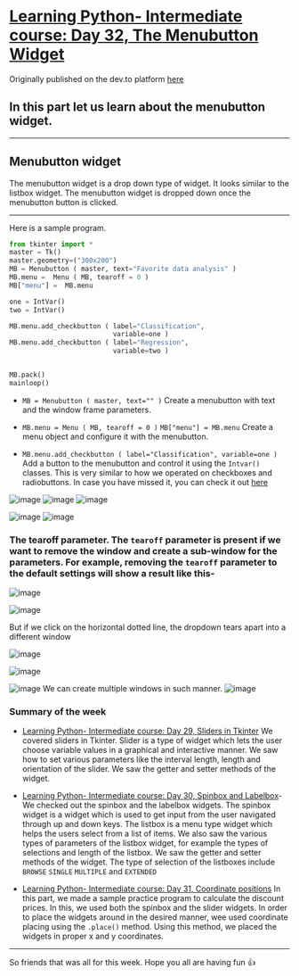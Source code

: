 # [Learning Python- Intermediate course: Day 32, The Menubutton Widget](https://dev.to/aatmaj/learning-python-intermediate-course-day-32-the-menubutton-widget-4l0j)

Originally published on the dev.to platform [here](https://dev.to/aatmaj/learning-python-intermediate-course-day-32-the-menubutton-widget-4l0j)

## In this part let us learn about the menubutton widget.

---

## Menubutton widget

The menubutton widget is a drop down type of widget. It looks similar to the listbox widget. The menubutton widget is dropped down once the menubutton button is clicked.

---

Here is a sample program.

```python
from tkinter import *
master = Tk()
master.geometry=("300x200")
MB = Menubutton ( master, text="Favorite data analysis" )
MB.menu =  Menu ( MB, tearoff = 0 )
MB["menu"] =  MB.menu

one = IntVar()
two = IntVar()

MB.menu.add_checkbutton ( label="Classification",
                          variable=one )
MB.menu.add_checkbutton ( label="Regression",
                          variable=two )


MB.pack()
mainloop()

```

- `MB = Menubutton ( master, text="" )` Create a menubutton with text and the window frame parameters.

- `MB.menu = Menu ( MB, tearoff = 0 )` `MB["menu"] = MB.menu` Create a menu object and configure it with the menubutton.

- `MB.menu.add_checkbutton ( label="Classification", variable=one )` Add a button to the menubutton and control it using the `Intvar()` classes. This is very similar to how we operated on checkboxes and radiobuttons. In case you have missed it, you can check it out [here](https://dev.to/aatmaj/learning-python-intermediate-course-day-23-intvar-and-radio-buttons-164k)

![image](https://dev-to-uploads.s3.amazonaws.com/uploads/articles/rsihy1p6d9sohvnfxztq.png)
![image](https://dev-to-uploads.s3.amazonaws.com/uploads/articles/uodtuaresrhmirfrz44p.png)
![image](https://dev-to-uploads.s3.amazonaws.com/uploads/articles/2329jh7qvwvls1onf6nc.png)

![image](https://dev-to-uploads.s3.amazonaws.com/uploads/articles/yu0wly4kfx4tnhk2sjbg.png)
![image](https://dev-to-uploads.s3.amazonaws.com/uploads/articles/kcjiw65bs2t6bmqodg2q.png)

### The tearoff parameter. The `tearoff` parameter is present if we want to remove the window and create a sub-window for the parameters. For example, removing the `tearoff` parameter to the default settings will show a result like this-

![image](https://dev-to-uploads.s3.amazonaws.com/uploads/articles/sgslkb1rpcjz231l4sur.png)

![image](https://dev-to-uploads.s3.amazonaws.com/uploads/articles/8vmg6foz4mp6mddggpzf.png)

But if we click on the horizontal dotted line, the dropdown tears apart into a different window

![image](https://dev-to-uploads.s3.amazonaws.com/uploads/articles/ymc00hm4m1aaubtunc0z.png)

![image](https://dev-to-uploads.s3.amazonaws.com/uploads/articles/77zazani5timfbjl5x2u.png)

![image](https://dev-to-uploads.s3.amazonaws.com/uploads/articles/r4w4w3n7qdqop8pgn3ft.png)
We can create multiple windows in such manner.
![image](https://dev-to-uploads.s3.amazonaws.com/uploads/articles/arfuzy28zjoqvsq49kea.png)

### Summary of the week

- [Learning Python- Intermediate course: Day 29, Sliders in Tkinter](https://dev.to/aatmaj/learning-python-intermediate-course-day-29-sliders-in-tkinter-5a6d) We covered sliders in Tkinter. Slider is a type of widget which lets the user choose variable values in a graphical and interactive manner. We saw how to set various parameters like the interval length, length and orientation of the slider. We saw the getter and setter methods of the widget.

- [Learning Python- Intermediate course: Day 30, Spinbox and Labelbox](https://dev.to/aatmaj/learning-python-intermediate-course-day-30-spinbox-and-labelbox-1b35)- We checked out the spinbox and the labelbox widgets. The spinbox widget is a widget which is used to get input from the user navigated through up and down keys. The listbox is a menu type widget which helps the users select from a list of items. We also saw the various types of parameters of the listbox widget, for example the types of selections and length of the listbox. We saw the getter and setter methods of the widget. The type of selection of the listboxes include `BROWSE` `SINGLE` `MULTIPLE` and `EXTENDED `

- [Learning Python- Intermediate course: Day 31, Coordinate positions](https://dev.to/aatmaj/learning-python-intermediate-course-day-31-coordinate-positions-4eah) In this part, we made a sample practice program to calculate the discount prices. In this, we used both the spinbox and the slider widgets. In order to place the widgets around in the desired manner, wee used coordinate placing using the `.place()` method. Using this method, we placed the widgets in proper x and y coordinates.

---

So friends that was all for this week. Hope you all are having fun 👍
